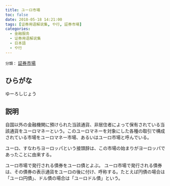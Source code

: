 ```yaml
---
title: ユーロ市場
toc: false
date: 2018-05-18 14:21:00
tags: [证券用语解说集, や行, 証券市場]
categories:
  - 金融服务
  - 证券用语解说集
  - 日本語
  - や行
---
```


`分類：` [証券市場](/tags/証券市場/)

## ひらがな

ゆーろしじょう

## 説明

自国以外の金融機関に預けられた当該通貨、非居住者によって保有されている当該通貨をユーロマネーという。このユーロマネーを対象にした各種の取引で構成されている市場をユーロマネー市場、あるいはユーロ市場と呼んでいる。

ユーロ、すなわちヨーロッパという接頭辞は、この市場の始まりがヨーロッパであったことに由来する。

ユーロ市場で発行される債券をユーロ債とよぶ。 ユーロ市場で発行される債券は、その債券の表示通貨をユーロの後に付け、呼称する。たとえば円債の場合は「ユーロ円債」、ドル債の場合は「ユーロドル債」という。
